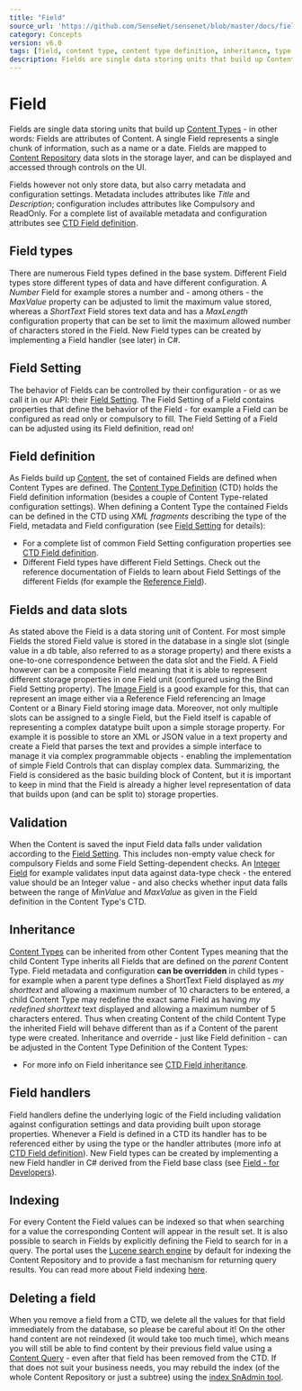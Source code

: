 ```yaml
---
title: "Field"
source_url: 'https://github.com/SenseNet/sensenet/blob/master/docs/field.md'
category: Concepts
version: v6.0
tags: [field, content type, content type definition, inheritance, type system]
description: Fields are single data storing units that build up Content Types - in other words, Fields are attributes of Content. A single Field represents a single chunk of information, such as a name or a date.
---
```


# Field

Fields are single data storing units that build up [Content Types](/docs/content-type) - in other words: Fields are attributes of Content. A single Field represents a single chunk of information, such as a name or a date. Fields are mapped to [Content Repository](/docs/content-repository) data slots in the storage layer, and can be displayed and accessed through controls on the UI.

Fields however not only store data, but also carry metadata and configuration settings. Metadata includes attributes like *Title* and *Description*; configuration includes attributes like Compulsory and ReadOnly. For a complete list of available metadata and configuration attributes see [CTD Field definition](/docs/ctd).

## Field types

There are numerous Field types defined in the base system. Different Field types store different types of data and have different configuration. A *Number* Field for example stores a number and - among others - the *MaxValue* property can be adjusted to limit the maximum value stored, whereas a *ShortText* Field stores text data and has a *MaxLength* configuration property that can be set to limit the maximum allowed number of characters stored in the Field. New Field types can be created by implementing a Field handler (see later) in C#.

## Field Setting

The behavior of Fields can be controlled by their configuration - or as we call it in our API: their [Field Setting](/docs/field-setting). The Field Setting of a Field contains properties that define the behavior of the Field - for example a Field can be configured as read only or compulsory to fill. The Field Setting of a Field can be adjusted using its Field definition, read on!

## Field definition

As Fields build up [Content](/docs/content), the set of contained Fields are defined when Content Types are defined. The [Content Type Definition](/docs/ctd) (CTD) holds the Field definition information (besides a couple of Content Type-related configuration settings). When defining a Content Type the contained Fields can be defined in the CTD using *XML fragments* describing the type of the Field, metadata and Field configuration (see [Field Setting](/docs/field-setting) for details):

- For a complete list of common Field Setting configuration properties see [CTD Field definition](/docs/ctd).
- Different Field types have different Field Settings. Check out the reference documentation of Fields to learn about Field Settings of the different Fields (for example the [Reference Field](/docs/reference-field)).

## Fields and data slots

As stated above the Field is a data storing unit of Content. For most simple Fields the stored Field value is stored in the database in a single slot (single value in a db table, also referred to as a storage property) and there exists a one-to-one correspondence between the data slot and the Field. A Field however can be a composite Field meaning that it is able to represent different storage properties in one Field unit (configured using the Bind Field Setting property). The [Image Field](/docs/image-field) is a good example for this, that can represent an image either via a Reference Field referencing an Image Content or a Binary Field storing image data. Moreover, not only multiple slots can be assigned to a single Field, but the Field itself is capable of representing a complex datatype built upon a simple storage property. For example it is possible to store an XML or JSON value in a text property and create a Field that parses the text and provides a simple interface to manage it via complex programmable objects - enabling the implementation of simple Field Controls that can display complex data. Summarizing, the Field is considered as the basic building block of Content, but it is important to keep in mind that the Field is already a higher level representation of data that builds upon (and can be split to) storage properties.

## Validation

When the Content is saved the input Field data falls under validation according to the [Field Setting](/docs/field-setting). This includes non-empty value check for compulsory Fields and some Field Setting-dependent checks. An [Integer Field](/docs/integer-field) for example validates input data against data-type check - the entered value should be an Integer value - and also checks whether input data falls between the range of *MinValue* and *MaxValue* as given in the Field definition in the Content Type's CTD.

## Inheritance

[Content Types](/docs/content-type) can be inherited from other Content Types meaning that the child Content Type inherits all Fields that are defined on the *parent* Content Type. Field metadata and configuration **can be overridden** in child types - for example when a parent type defines a ShortText Field displayed as *my shorttext* and allowing a maximum number of 10 characters to be entered, a child Content Type may redefine the exact same Field as having *my redefined shorttext* text displayed and allowing a maximum number of 5 characters entered. Thus when creating Content of the child Content Type the inherited Field will behave different than as if a Content of the parent type were created. Inheritance and override - just like Field definition - can be adjusted in the Content Type Definition of the Content Types:

- For more info on Field inheritance see [CTD Field inheritance](/docs/ctd).

## Field handlers

Field handlers define the underlying logic of the Field including validation against configuration settings and data providing built upon storage properties. Whenever a Field is defined in a CTD its handler has to be referenced either by using the type or the handler attributes (more info at [CTD Field definition](/docs/ctd)). New Field types can be created by implementing a new Field handler in C# derived from the Field base class (see [Field - for Developers](/docs/field-for-developers)).

## Indexing

For every Content the Field values can be indexed so that when searching for a value the corresponding Content will appear in the result set. It is also possible to search in Fields by explicitly defining the Field to search for in a query. The portal uses the [Lucene search engine](/docs/http://lucene.apache.org/lucene.net/) by default for indexing the Content Repository and to provide a fast mechanism for returning query results. You can read more about Field indexing [here](/docs/field-indexing).

## Deleting a field

When you remove a field from a CTD, we delete all the values for that field immediately from the database, so please be careful about it! On the other hand content are not reindexed (it would take too much time), which means you will still be able to find content by their previous field value using a [Content Query](/docs/content-query) - even after that field has been removed from the CTD. If that does not suit your business needs, you may rebuild the index (of the whole Content Repository or just a subtree) using the [index SnAdmin tool](/docs/snadmin-tools).